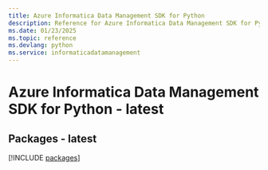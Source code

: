 ```yaml
---
title: Azure Informatica Data Management SDK for Python
description: Reference for Azure Informatica Data Management SDK for Python
ms.date: 01/23/2025
ms.topic: reference
ms.devlang: python
ms.service: informaticadatamanagement
---
```

# Azure Informatica Data Management SDK for Python - latest
## Packages - latest
[!INCLUDE [packages](informatica-data-management-index.md)]